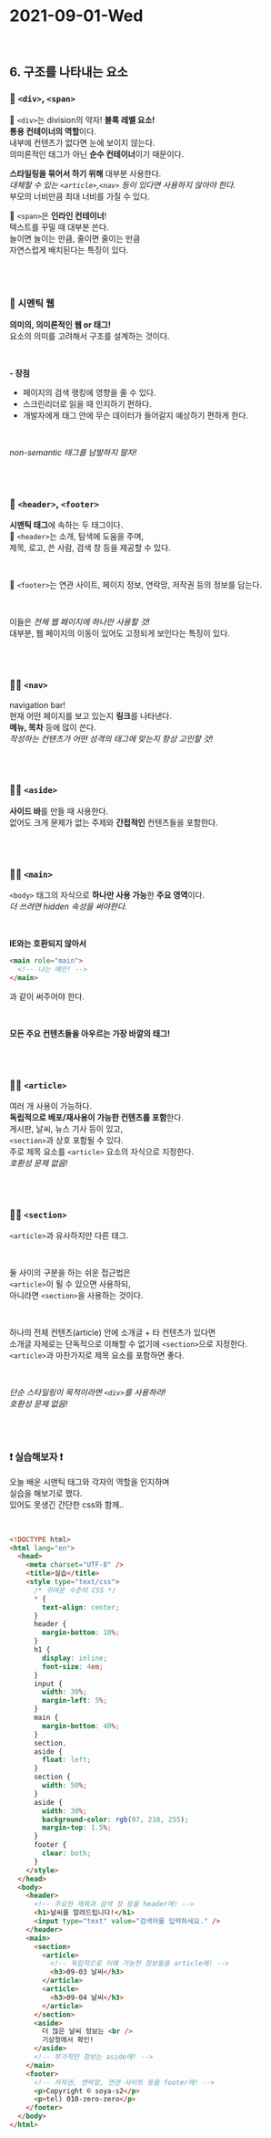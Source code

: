 # 2021-09-01-Wed

<br/>

## 6. 구조를 나타내는 요소

### 👶 `<div>`, `<span>`

💌 `<div>`는 division의 약자! **블록 레벨 요소!**  
**통용 컨테이너의 역할**이다.  
내부에 컨텐츠가 없다면 눈에 보이지 않는다.  
의미론적인 태그가 아닌 **순수 컨테이너**이기 때문이다.

**스타일링을 묶어서 하기 위해** 대부분 사용한다.  
_대체할 수 있는 `<article>`,`<nav>` 등이 있다면 사용하지 않아야 한다._  
부모의 너비만큼 최대 너비를 가질 수 있다.

💌 `<span>`은 **인라인 컨테이너**!  
텍스트를 꾸밀 때 대부분 쓴다.  
늘이면 늘이는 만큼, 줄이면 줄이는 만큼  
자연스럽게 배치된다는 특징이 있다.

<br/>
<br/>

### 👧 시멘틱 웹

**의미의, 의미론적인 웹 or 태그!**  
요소의 의미를 고려해서 구조를 설계하는 것이다.

<br/>

**- 장점**

- 페이지의 검색 랭킹에 영향을 줄 수 있다.
- 스크린리더로 읽을 때 인지하기 편하다.
- 개발자에게 태그 안에 무슨 데이터가 들어갈지 예상하기 편하게 한다.

<br/>

_non-semantic 태그를 남발하지 말자!_

<br/>
<br/>

### 🧑 `<header>`, `<footer>`

**시맨틱 태그**에 속하는 두 태그이다.  
💌 `<header>`는 소개, 탐색에 도움을 주며,  
제목, 로고, 쓴 사람, 검색 창 등을 제공할 수 있다.

<br/>

💌 `<footer>`는 연관 사이트, 페이지 정보, 연락망, 저작권 등의 정보를 담는다.

<br/>

이들은 _전체 웹 페이지에 하나만 사용할 것!_  
대부분, 웹 페이지의 이동이 있어도 고정되게 보인다는 특징이 있다.

<br/>
<br/>

### 👩‍🎓 `<nav>`

navigation bar!  
현재 어떤 페이지를 보고 있는지 **링크**를 나타낸다.  
**메뉴, 목차** 등에 많이 쓴다.  
_작성하는 컨텐츠가 어떤 성격의 태그에 맞는지 항상 고민할 것!_

<br/>
<br/>

### 👩‍💼 `<aside>`

**사이드 바**를 만들 때 사용한다.  
없어도 크게 문제가 없는 주제와 **간접적인** 컨텐츠들을 포함한다.

<br/>
<br/>

### 👩‍🔬 `<main>`

`<body>` 태그의 자식으로 **하나만 사용 가능**한 **주요 영역**이다.  
_더 쓰려면 hidden 속성을 써야한다._

<br/>

**IE와는 호환되지 않아서**

```html
<main role="main">
  <!-- 나는 메인! -->
</main>
```

과 같이 써주어야 한다.

<br/>

**모든 주요 컨텐츠들을 아우르는 가장 바깥의 태그!**

<br/>
<br/>

### 👩‍🎨 `<article>`

여러 개 사용이 가능하다.  
**독립적으로 배포/재사용이 가능한 컨텐츠를 포함**한다.  
게시판, 날씨, 뉴스 기사 등이 있고,  
`<section>`과 상호 포함될 수 있다.  
주로 제목 요소를 `<article>` 요소의 자식으로 지정한다.  
_호환성 문제 없음!_

<br/>
<br/>

### 👩‍✈️ `<section>`

`<article>`과 유사하지만 다른 태그.

<br/>

둘 사이의 구분을 하는 쉬운 접근법은  
`<article>`이 될 수 있으면 사용하되,  
아니라면 `<section>`을 사용하는 것이다.

<br/>

하나의 전체 컨텐츠(article) 안에 소개글 + 타 컨텐츠가 있다면  
소개글 자체로는 단독적으로 이해할 수 없기에 `<section>`으로 지정한다.  
`<article>`과 마찬가지로 제목 요소를 포함하면 좋다.

<br/>

_단순 스타일링이 목적이라면 `<div>`를 사용하라!_  
_호환성 문제 없음!_

<br/>
<br/>

### ❗ 실습해보자 ❗

오늘 배운 시맨틱 태그와 각자의 역할을 인지하며  
실습을 해보기로 했다.  
있어도 못생긴 간단한 css와 함께..

<br/>

```html
<!DOCTYPE html>
<html lang="en">
  <head>
    <meta charset="UTF-8" />
    <title>실습</title>
    <style type="text/css">
      /* 귀여운 수준의 CSS */
      * {
        text-align: center;
      }
      header {
        margin-bottom: 10%;
      }
      h1 {
        display: inline;
        font-size: 4em;
      }
      input {
        width: 30%;
        margin-left: 5%;
      }
      main {
        margin-bottom: 40%;
      }
      section,
      aside {
        float: left;
      }
      section {
        width: 50%;
      }
      aside {
        width: 30%;
        background-color: rgb(97, 210, 255);
        margin-top: 1.5%;
      }
      footer {
        clear: both;
      }
    </style>
  </head>
  <body>
    <header>
      <!-- 주요한 제목과 검색 창 등을 header에! -->
      <h1>날씨를 알려드립니다!</h1>
      <input type="text" value="검색어를 입력하세요." />
    </header>
    <main>
      <section>
        <article>
          <!-- 독립적으로 이해 가능한 정보들을 article에! -->
          <h3>09-03 날씨</h3>
        </article>
        <article>
          <h3>09-04 날씨</h3>
        </article>
      </section>
      <aside>
        더 많은 날씨 정보는 <br />
        기상청에서 확인!
      </aside>
      <!-- 부가적인 정보는 aside에! -->
    </main>
    <footer>
      <!-- 저작권, 연락망, 연관 사이트 등을 footer에! -->
      <p>Copyright © soya-s2</p>
      <p>tel) 010-zero-zero</p>
    </footer>
  </body>
</html>
```

<br/>
